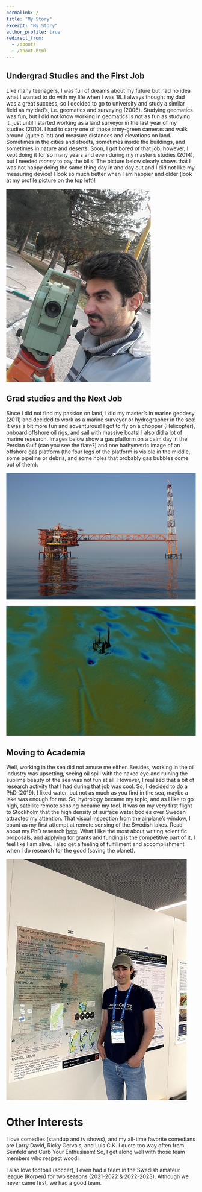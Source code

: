 ```yaml
---
permalink: /
title: "My Story"
excerpt: "My Story"
author_profile: true
redirect_from: 
  - /about/
  - /about.html
---
```


## Undergrad Studies and the First Job
Like many teenagers, I was full of dreams about my future but had no idea what I wanted to do with my life when I was 18. I always thought my dad was a great success, so I decided to go to university and study a similar field as my dad’s, i.e. geomatics and surveying (2006). Studying geomatics was fun, but I did not know working in geomatics is not as fun as studying it, just until I started working as a land surveyor in the last year of my studies (2010). I had to carry one of those army-green cameras and walk around (quite a lot) and measure distances and elevations on land. Sometimes in the cities and streets, sometimes inside the buildings, and sometimes in nature and deserts. Soon, I got bored of that job, however, I kept doing it for so many years and even during my master’s studies (2014), but I needed *money* to pay the bills! The picture below clearly shows that I was not happy doing the same thing day in and day out and I did not like my measuring device! I look so much better when I am happier and older (look at my profile picture on the top left)!

![surveying](/images/Surveying.jpg)

## Grad studies and the Next Job
Since I did not find my passion on land, I did my master’s in marine geodesy (2011) and decided to work as a marine surveyor or hydrographer in the sea! It was a bit more fun and adventurous! I got to fly on a chopper (Helicopter), onboard offshore oil rigs, and sail with massive boats! I also did a lot of marine research. Images below show a gas platform on a calm day in the Persian Gulf (can you see the flare?) and one bathymetric image of an offshore gas platform (the four legs of the platform is visible in the middle, some pipeline or debris, and some holes that probably gas bubbles come out of them).

![surveying](/images/Rig.JPG)

![surveying](/images/Bathy.jpg)

## Moving to Academia
Well, working in the sea did not amuse me either. Besides, working in the oil industry was upsetting, seeing oil spill with the naked eye and ruining the sublime beauty of the sea was not fun at all. However, I realized that a bit of research activity that I had during that job was cool. So, I decided to do a PhD (2019). I liked water, but not as much as you find in the sea, maybe a lake was enough for me. So, hydrology became my topic, and as I like to go high, satellite remote sensing became my tool. It was on my very first flight to Stockholm that the high density of surface water bodies over Sweden attracted my attention. That visual inspection from the airplane’s window, I count as my first attempt at remote sensing of the Swedish lakes. Read about my PhD research [here](https://saeid-aminjafari.github.io/academic/). What I like the most about writing scientific proposals, and applying for grants and funding is the competitive part of it, I feel like I am alive. I also get a feeling of fulfillment and accomplishment when I do research for the good (saving the planet).

![surveying](/images/phd.jpg)

# Other Interests
I love comedies (standup and tv shows), and my all-time favorite comedians are Larry David, Ricky Gervais, and Luis C.K. I quote too way often from Seinfeld and Curb Your Enthusiasm! So, I get along well with those team members who respect wood!

I also love football (soccer), I even had a team in the Swedish amateur league (Korpen) for two seasons (2021-2022 & 2022-2023). Although we never came first, we had a good team.


